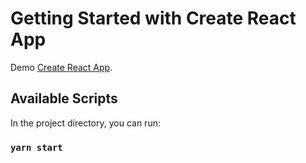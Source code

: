 # Getting Started with Create React App

Demo [Create React App](https://www.dropbox.com/s/87top7wbknxpynt/Screen%20Recording%202022-11-25%20at%2020.05.20.mov?dl=0).

## Available Scripts

In the project directory, you can run:

### `yarn start`



